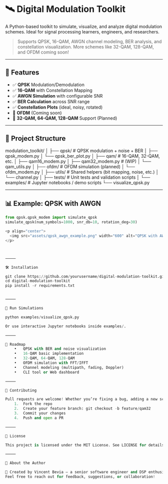 # 🛰️ Digital Modulation Toolkit

A Python-based toolkit to simulate, visualize, and analyze digital modulation schemes. Ideal for signal processing learners, engineers, and researchers.

> Supports QPSK, 16-QAM, AWGN channel modeling, BER analysis, and constellation visualization. More schemes like 32-QAM, 128-QAM, and OFDM coming soon!

---

## 📡 Features

- ✅ **QPSK** Modulation/Demodulation
- ✅ **16-QAM** with Constellation Mapping
- ✅ **AWGN Simulation** with configurable SNR
- ✅ **BER Calculation** across SNR range
- ✅ **Constellation Plots** (ideal, noisy, rotated)
- 🚧 **OFDM** (Coming soon)
- 🚧 **32-QAM, 64-QAM, 128-QAM** Support (Planned)

---

## 📂 Project Structure

modulation_toolkit/
│
├── qpsk/                  # QPSK modulation + noise + BER
│   ├── qpsk_modem.py
│   └── qpsk_ber_plot.py
│
├── qam/                   # 16-QAM, 32-QAM, etc.
│   ├── qam16_modem.py
│   ├── qam32_modem.py     # (WIP)
│   └── qam_utils.py
│
├── ofdm/                  # OFDM simulation (planned)
│   └── ofdm_modem.py
│
├── utils/                 # Shared helpers (bit mapping, noise, etc.)
│   └── channel.py
│
├── tests/                 # Unit tests and validation scripts
│
└── examples/              # Jupyter notebooks / demo scripts
└── visualize_qpsk.py

---

## 📊 Example: QPSK with AWGN

```python
from qpsk.qpsk_modem import simulate_qpsk
simulate_qpsk(num_symbols=1000, snr_db=10, rotation_deg=30)

<p align="center">
  <img src="assets/qpsk_awgn_example.png" width="600" alt="QPSK with AWGN">
</p>



⸻

🛠️ Installation

git clone https://github.com/yourusername/digital-modulation-toolkit.git
cd digital-modulation-toolkit
pip install -r requirements.txt


⸻

🧪 Run Simulations

python examples/visualize_qpsk.py

Or use interactive Jupyter notebooks inside examples/.

⸻

🎯 Roadmap
	•	QPSK with BER and noise visualization
	•	16-QAM basic implementation
	•	32-QAM, 64-QAM, 128-QAM
	•	OFDM simulation with FFT/IFFT
	•	Channel modeling (multipath, fading, Doppler)
	•	CLI tool or Web dashboard

⸻

🤝 Contributing

Pull requests are welcome! Whether you’re fixing a bug, adding a new scheme, or improving visualizations — all help is appreciated.
	1.	Fork the repo
	2.	Create your feature branch: git checkout -b feature/qam32
	3.	Commit your changes
	4.	Push and open a PR

⸻

📘 License

This project is licensed under the MIT License. See LICENSE for details.

⸻

📡 About the Author

👋 Created by Vincent Bevia — a senior software engineer and DSP enthusiast.
Feel free to reach out for feedback, suggestions, or collaboration!
